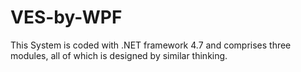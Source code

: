 # VES-by-WPF
This System is coded with .NET framework 4.7 and comprises three modules, all of which is designed by similar thinking.
